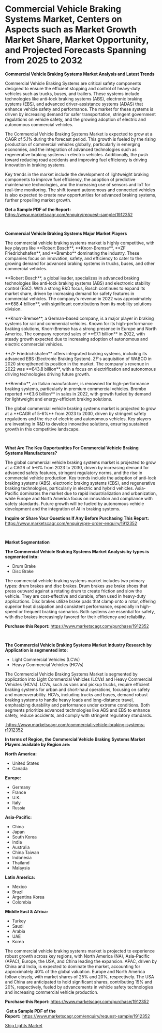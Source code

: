<p><h1>Commercial Vehicle Braking Systems Market, Centers on Aspects such as Market Growth Market Share, Market Opportunity, and Projected Forecasts Spanning from 2025 to 2032</h1></p><p><strong>Commercial Vehicle Braking Systems Market Analysis and Latest Trends</strong></p>
<p><p>Commercial Vehicle Braking Systems are critical safety components designed to ensure the efficient stopping and control of heavy-duty vehicles such as trucks, buses, and trailers. These systems include technologies like anti-lock braking systems (ABS), electronic braking systems (EBS), and advanced driver-assistance systems (ADAS) that enhance vehicle safety and performance. The market for these systems is driven by increasing demand for safer transportation, stringent government regulations on vehicle safety, and the growing adoption of electric and autonomous commercial vehicles.</p><p>The Commercial Vehicle Braking Systems Market is expected to grow at a CAGR of 5.1% during the forecast period. This growth is fueled by the rising production of commercial vehicles globally, particularly in emerging economies, and the integration of advanced technologies such as regenerative braking systems in electric vehicles. Additionally, the push toward reducing road accidents and improving fuel efficiency is driving innovation in braking systems.</p><p>Key trends in the market include the development of lightweight braking components to improve fuel efficiency, the adoption of predictive maintenance technologies, and the increasing use of sensors and IoT for real-time monitoring. The shift toward autonomous and connected vehicles is also expected to create new opportunities for advanced braking systems, further propelling market growth.</p></p>
<p><strong>Get a Sample PDF of the Report:&nbsp;</strong> <a href="https://www.marketscagr.com/enquiry/request-sample/1912352?utm_campaign=1868&utm_medium=2&utm_source=Github&utm_content=ia&utm_term=23012025&utm_id=commercial-vehicle-braking-systems">https://www.marketscagr.com/enquiry/request-sample/1912352</a></p>
<p>&nbsp;</p>
<p><strong>Commercial Vehicle Braking Systems Major Market Players</strong></p>
<p><p>The commercial vehicle braking systems market is highly competitive, with key players like **Robert Bosch**, **Knorr-Bremse**, **ZF Friedrichshafen**, and **Brembo** dominating the industry. These companies focus on innovation, safety, and efficiency to cater to the growing demand for advanced braking systems in trucks, buses, and other commercial vehicles.</p><p>**Robert Bosch**, a global leader, specializes in advanced braking technologies like anti-lock braking systems (ABS) and electronic stability control (ESC). With a strong R&D focus, Bosch continues to expand its market share, driven by increasing demand for safety features in commercial vehicles. The company's revenue in 2022 was approximately **€88.4 billion**, with significant contributions from its mobility solutions division.</p><p>**Knorr-Bremse**, a German-based company, is a major player in braking systems for rail and commercial vehicles. Known for its high-performance braking solutions, Knorr-Bremse has a strong presence in Europe and North America. The company reported sales of **€7.1 billion** in 2022, with steady growth expected due to increasing adoption of autonomous and electric commercial vehicles.</p><p>**ZF Friedrichshafen** offers integrated braking systems, including its advanced EBS (Electronic Braking System). ZF's acquisition of WABCO in 2020 strengthened its position in the market. The company's revenue in 2022 was **€43.8 billion**, with a focus on electrification and autonomous driving technologies driving future growth.</p><p>**Brembo**, an Italian manufacturer, is renowned for high-performance braking systems, particularly in premium commercial vehicles. Brembo reported **€3.6 billion** in sales in 2022, with growth fueled by demand for lightweight and energy-efficient braking solutions.</p><p>The global commercial vehicle braking systems market is projected to grow at a **CAGR of 5-6%** from 2023 to 2030, driven by stringent safety regulations and the rise of electric and autonomous vehicles. Key players are investing in R&D to develop innovative solutions, ensuring sustained growth in this competitive landscape.</p></p>
<p>&nbsp;</p>
<p><strong>What Are The Key Opportunities For Commercial Vehicle Braking Systems Manufacturers?</strong></p>
<p><p>The global commercial vehicle braking systems market is projected to grow at a CAGR of 5-6% from 2023 to 2030, driven by increasing demand for advanced safety features, stringent regulatory norms, and the rise in commercial vehicle production. Key trends include the adoption of anti-lock braking systems (ABS), electronic braking systems (EBS), and regenerative braking technologies, particularly in electric and hybrid vehicles. Asia-Pacific dominates the market due to rapid industrialization and urbanization, while Europe and North America focus on innovation and compliance with safety standards. Future growth will be fueled by autonomous vehicle development and the integration of AI in braking systems.</p></p>
<p><strong>Inquire or Share Your Questions If Any Before Purchasing This Report:</strong> <a href="https://www.marketscagr.com/enquiry/pre-order-enquiry/1912352?utm_campaign=1868&utm_medium=2&utm_source=Github&utm_content=ia&utm_term=23012025&utm_id=commercial-vehicle-braking-systems">https://www.marketscagr.com/enquiry/pre-order-enquiry/1912352</a></p>
<p>&nbsp;</p>
<p><strong>Market Segmentation</strong></p>
<p><strong>The Commercial Vehicle Braking Systems Market Analysis by types is segmented into:</strong></p>
<p><ul><li>Drum Brake</li><li>Disc Brake</li></ul></p>
<p><p>The commercial vehicle braking systems market includes two primary types: drum brakes and disc brakes. Drum brakes use brake shoes that press outward against a rotating drum to create friction and slow the vehicle. They are cost-effective and durable, often used in heavy-duty applications. Disc brakes utilize brake pads that clamp onto a rotor, offering superior heat dissipation and consistent performance, especially in high-speed or frequent braking scenarios. Both systems are essential for safety, with disc brakes increasingly favored for their efficiency and reliability.</p></p>
<p><strong>Purchase this Report:&nbsp;</strong><a href="https://www.marketscagr.com/purchase/1912352?utm_campaign=1868&utm_medium=2&utm_source=Github&utm_content=ia&utm_term=23012025&utm_id=commercial-vehicle-braking-systems">https://www.marketscagr.com/purchase/1912352</a></p>
<p>&nbsp;</p>
<p><strong>The Commercial Vehicle Braking Systems Market Industry Research by Application is segmented into:</strong></p>
<p><ul><li>Light Commercial Vehicles (LCVs)</li><li>Heavy Commercial Vehicles (HCVs)</li></ul></p>
<p><p>The Commercial Vehicle Braking Systems Market is segmented by application into Light Commercial Vehicles (LCVs) and Heavy Commercial Vehicles (HCVs). LCVs, such as vans and pickup trucks, require efficient braking systems for urban and short-haul operations, focusing on safety and maneuverability. HCVs, including trucks and buses, demand robust braking systems to handle heavy loads and long-distance travel, emphasizing durability and performance under extreme conditions. Both segments prioritize advanced technologies like ABS and EBS to enhance safety, reduce accidents, and comply with stringent regulatory standards.</p></p>
<p><a href="https://www.marketscagr.com/commercial-vehicle-braking-systems-r1912352?utm_campaign=1868&utm_medium=2&utm_source=Github&utm_content=ia&utm_term=23012025&utm_id=commercial-vehicle-braking-systems">&nbsp;https://www.marketscagr.com/commercial-vehicle-braking-systems-r1912352</a></p>
<p><strong>In terms of Region, the Commercial Vehicle Braking Systems Market Players available by Region are:</strong></p>
<p>
    <p> <strong> North America: </strong>
        <ul>
            <li>United States</li>
            <li>Canada</li>
        </ul>
        </p> 
    <p> <strong> Europe: </strong>
        <ul>
            <li>Germany</li>
            <li>France</li>
            <li>U.K.</li>
            <li>Italy</li>
            <li>Russia</li>
        </ul>
        </p> 
    <p> <strong> Asia-Pacific: </strong>
        <ul>
            <li>China</li>
            <li>Japan</li>
            <li>South Korea</li>
            <li>India</li>
            <li>Australia</li>
            <li>China Taiwan</li>
            <li>Indonesia</li>
            <li>Thailand</li>
            <li>Malaysia</li>
        </ul>
        </p> 
    <p> <strong> Latin America: </strong>
        <ul>
            <li>Mexico</li>
            <li>Brazil</li>
            <li>Argentina Korea</li>
            <li>Colombia</li>
        </ul>
        </p> 
    <p> <strong> Middle East & Africa: </strong>
        <ul>
            <li>Turkey</li>
            <li>Saudi</li>
            <li>Arabia</li>
            <li>UAE</li>
            <li>Korea</li>
        </ul>
    </p>
    </p>
<p><p>The commercial vehicle braking systems market is projected to experience robust growth across key regions, with North America (NA), Asia-Pacific (APAC), Europe, the USA, and China leading the expansion. APAC, driven by China and India, is expected to dominate the market, accounting for approximately 40% of the global valuation. Europe and North America follow closely, with market shares of 25% and 20%, respectively. The USA and China are anticipated to hold significant shares, contributing 15% and 20%, respectively, fueled by advancements in vehicle safety technologies and increasing commercial vehicle production.</p></p>
<p><strong>Purchase this Report: </strong><a href="https://www.marketscagr.com/purchase/1912352?utm_campaign=1868&utm_medium=2&utm_source=Github&utm_content=ia&utm_term=23012025&utm_id=commercial-vehicle-braking-systems">https://www.marketscagr.com/purchase/1912352</a></p>
<p>&nbsp;<strong>Get a Sample PDF of the Report:&nbsp;&nbsp;</strong><a href="https://www.marketscagr.com/enquiry/request-sample/1912352?utm_campaign=1868&utm_medium=2&utm_source=Github&utm_content=ia&utm_term=23012025&utm_id=commercial-vehicle-braking-systems">https://www.marketscagr.com/enquiry/request-sample/1912352</a></p>
<p><strong></strong></p>
<p><p><a href="https://github.com/RickHolmes3/Market-Research-Report-List-7/blob/main/ship-lights-market.md?utm_campaign=1868&utm_medium=2&utm_source=Github&utm_content=ia&utm_term=23012025&utm_id=commercial-vehicle-braking-systems">Ship Lights Market</a></p></p>